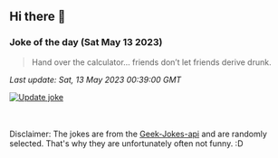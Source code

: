 ## Hi there 👋

### Joke of the day (Sat May 13 2023)
<!-- joke -->
>Hand over the calculator... friends don’t let friends derive drunk.
<!-- /joke -->

*Last update: Sat, 13 May 2023 00:39:00 GMT*

[![Update joke](https://github.com/nclskfm/nclskfm/actions/workflows/joke.yml/badge.svg)](https://github.com/nclskfm/nclskfm/actions/workflows/joke.yml)

<br><br>
Disclaimer: The jokes are from the [Geek-Jokes-api](https://github.com/sameerkumar18/geek-joke-api) and are randomly selected. That's why they are unfortunately often not funny. :D
